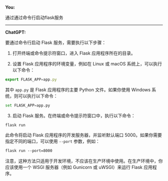 **You:**

通过通过命令行启动flask服务

* * *

**ChatGPT:**

要通过命令行启动 Flask 服务，需要执行以下步骤：

1.  打开终端或命令提示符窗口，进入 Flask 应用程序所在的目录。
    
2.  设置 Flask 应用程序的环境变量，例如在 Linux 或 macOS 系统上，可以执行以下命令：
    

```javascript
export FLASK_APP=app.py
```

其中 `app.py` 是 Flask 应用程序的主要 Python 文件。如果你使用 Windows 系统，则可以执行以下命令：

```python
set FLASK_APP=app.py
```

3.  启动 Flask 服务。在终端或命令提示符窗口中，执行以下命令：

```
flask run
```

此命令将启动 Flask 应用程序的开发服务器，并监听默认端口 5000。如果你需要指定不同的端口，可以使用 `--port` 参数，例如：

```css
flask run --port=8000
```

注意，这种方法只适用于开发环境，不应该在生产环境中使用。在生产环境中，你应该使用一个 WSGI 服务器（例如 Gunicorn 或 uWSGI）来运行 Flask 应用程序。